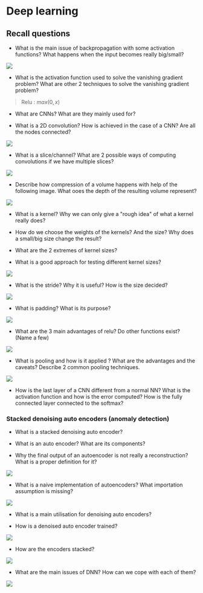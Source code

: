 # Deep learning

## Recall questions

- What is the main issue of backpropagation with some activation functions? What happens when the input becomes really big/small?

![](./static/ML/dnn1.png)

- What is the activation function used to solve the vanishing gradient problem? What are other 2 techniques to solve the vanishing gradient problem?

> Relu : $max(0,x)$

- What are CNNs? What are they mainly used for?

- What is a 2D convolution? How is achieved in the case of a CNN? Are all the nodes connected?

![](./static/ML/dnn2.png)

- What is a slice/channel? What are 2 possible ways of computing convolutions if we have multiple slices?

![](./static/ML/dnn3.png)

- Describe how compression of a volume happens with help of the following image. What ooes the depth of the resulting volume represent?

![](./static/ML/dnn4.png)

- What is a kernel? Why we can only give a "rough idea" of what a kernel really does? 

- How do we choose the weights of the kernels? And the size? Why does a small/big size change the result?

- What are the 2 extremes of kernel sizes?

- What is a good approach for testing different kernel sizes?

![](./static/ML/dnn5.png)

- What is the stride? Why it is useful? How is the size decided?

![](./static/ML/dnn6.png)

- What is padding? What is its purpose?

![](./static/ML/dnn7.png)

- What are the 3 main advantages of relu? Do other functions exist? (Name a few)

![](./static/ML/dnn8.png)

- What is pooling and how is it applied ? What are the advantages and the caveats? Describe 2 common pooling techniques.

![](./static/ML/dnn9.png)

- How is the last layer of a CNN different from a normal NN? What is the activation function and how is the error computed? How is the fully connected layer connected to the softmax?

### Stacked denoising auto encoders (anomaly detection)

- What is a stacked denoising auto encoder?

- What is an auto encoder? What are its components?

- Why the final output of an autoencoder is not really a reconstruction? What is a proper definition for it?

![](./static/ML/dnn20.png)

- What is a naive implementation of autoencoders? What importation assumption is missing?

![](./static/ML/dnn21.png)

- What is a main utilisation for denoising auto encoders?

- How is a denoised auto encoder trained?

![](./static/ML/dnn22.png)

- How are the encoders stacked?

![](./static/ML/dnn23.png)

- What are the main issues of DNN? How can we cope with each of them?

![](./static/ML/dnn24.png)